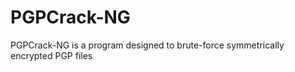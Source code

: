 PGPCrack-NG
===========

PGPCrack-NG is a program designed to brute-force symmetrically encrypted PGP files